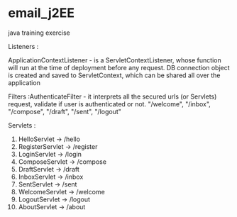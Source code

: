 # email_j2EE
java training exercise


Listeners :

ApplicationContextListener - is a ServletContextListener, whose function will run at the time of deployment before any request.
DB connection object is created and saved to ServletContext, which can be shared all over the application


Filters :AuthenticateFilter - it interprets all the secured urls (or Servlets) request, validate if user is authenticated or not.
 "/welcome", "/inbox", "/compose", "/draft", "/sent", "/logout"

Servlets :
1. HelloServlet -> /hello
2. RegisterServlet -> /register
3. LoginServlet -> /login
4. ComposeServlet -> /compose
5. DraftServlet -> /draft
6. InboxServlet -> /inbox
7. SentServlet -> /sent
8. WelcomeServlet -> /welcome
9. LogoutServlet -> /logout
10. AboutServlet -> /about

